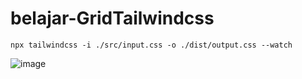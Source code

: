 # belajar-GridTailwindcss
```npx tailwindcss -i ./src/input.css -o ./dist/output.css --watch```

![image](https://user-images.githubusercontent.com/95122504/160287200-b6a9e49d-5095-4321-9180-e4ba4311659e.png)

